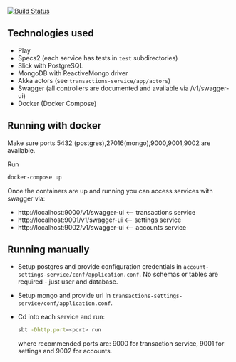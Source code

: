 
[![Build Status](https://travis-ci.org/JakubDziworski/Scala-Reactive-Bank.svg?branch=master)](https://travis-ci.org/JakubDziworski/Scala-Reactive-Bank)

## Technologies used
* Play
* Specs2 (each service has tests in ```test``` subdirectories)
* Slick with PostgreSQL
* MongoDB with ReactiveMongo driver
* Akka actors (see ```transactions-service/app/actors```)
* Swagger (all controllers are documented and available via /v1/swagger-ui)
* Docker (Docker Compose)

## Running with docker

Make sure ports 5432 (postgres),27016(mongo),9000,9001,9002 are available.


Run
```bash
docker-compose up
```
Once the containers are up and running you can access services with swagger via:

* http://localhost:9000/v1/swagger-ui <-- transactions service
* http://localhost:9001/v1/swagger-ui <-- settings service 
* http://localhost:9002/v1/swagger-ui <-- accounts service

## Running manually

* Setup postgres and provide configuration credentials in `account-settings-service/conf/application.conf`.
No schemas or tables are required - just user and database.
* Setup mongo and provide url in `transactions-settings-service/conf/application.conf`.

* Cd into each service and run:
  ```bash
  sbt -Dhttp.port=<port> run
  ```
  where recommended ports are: 9000 for transaction service, 9001 for settings and 9002 for accounts.
